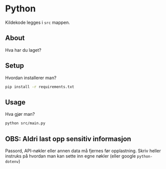 # Python
Kildekode legges i `src` mappen.

## About
Hva har du laget?

## Setup
Hvordan installerer man?

```bash
pip install -r requirements.txt
```

## Usage
Hva gjør man?

```bash
python src/main.py
```

## OBS: Aldri last opp sensitiv informasjon
Passord, API-nøkler eller annen data må fjernes før opplastning. Skriv heller instruks på hvordan man kan sette inn egne nøkler (eller google `python-dotenv`)